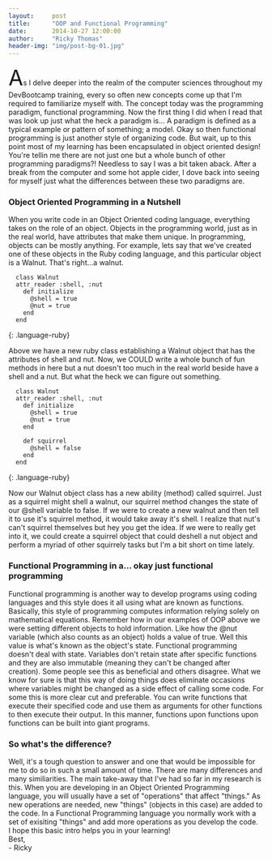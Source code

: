 ```yaml
---
layout:     post
title:      "OOP and Functional Programming"
date:       2014-10-27 12:00:00
author:     "Ricky Thomas"
header-img: "img/post-bg-01.jpg"
---
```


<p><span style="font-size:3em">A</span>s I delve deeper into the realm of the computer sciences throughout my DevBootcamp training, every so often new concepts come up that I'm required to familiarize myself with. The concept today was the programming paradigm, functional programming. Now the first thing I did when I read that was look up just what the heck a paradigm is... A paradigm is defined as a typical example or pattern of something; a model. Okay so then functional programming is just another style of organizing code. But wait, up to this point most of my learning has been encapsulated in object oriented design! You're tellin me there are not just one but a whole bunch of other programming paradigms?! Needless to say I was a bit taken aback. After a break from the computer and some hot apple cider, I dove back into seeing for myself just what the differences between these two paradigms are.</p>
<h3>Object Oriented Programming in a Nutshell</h3>
<p>When you write code in an Object Oriented coding language, everything takes on the role of an object. Objects in the programming world, just as in the real world, have attributes that make them unique. In programming, objects can be mostly anything. For example, lets say that we've created one of these objects in the Ruby coding language, and this particular object is a Walnut. That's right...a walnut.</p>

~~~~~~~~
  class Walnut
  attr_reader :shell, :nut
    def initialize
      @shell = true
      @nut = true
    end
  end
~~~~~~~~
{: .language-ruby}

<p>Above we have a new ruby class establishing a Walnut object that has the attributes of shell and nut. Now, we COULD write a whole bunch of fun methods in here but a nut doesn't too much in the real world beside have a shell and a nut. But what the heck we can figure out something.</p>

~~~~~~~~
  class Walnut
  attr_reader :shell, :nut
    def initialize
      @shell = true
      @nut = true
    end

    def squirrel
      @shell = false
    end
  end
~~~~~~~~
{: .language-ruby}

<p>Now our Walnut object class has a new ability (method) called squirrel. Just as a squirrel might shell a walnut, our squirrel method changes the state of our @shell variable to false. If we were to create a new walnut and then tell it to use it's squirrel method, it would take away it's shell. I realize that nut's can't squirrel themselves but hey you get the idea. If we were to really get into it, we could create a squirrel object that could deshell a nut object and perform a myriad of other squirrely tasks but I'm a bit short on time lately.</p>
<h3>Functional Programming in a... okay just functional programming</h3>
<p>Functional programming is another way to develop programs using coding languages and this style does it all using what are known as functions. Basically, this style of programming computes information relying solely on mathematical equations. Remember how in our examples of OOP above we were setting different objects to hold information. Like how the @nut variable (which also counts as an object) holds a value of true. Well this value is what's known as the object's state. Functional programming doesn't deal with state. Variables don't retain state after specific functions and they are also immutable (meaning they can't be changed after creation). Some people see this as beneficial and others disagree. What we know for sure is that this way of doing things does eliminate occasions where variables might be changed as a side effect of calling some code. For some this is more clear cut and preferable. You can write functions that execute their specified code and use them as arguments for other functions to then execute their output. In this manner, functions upon functions upon functions can be built into giant programs.</p>
<h3>So what's the difference?</h3>
<p>Well, it's a tough question to answer and one that would be impossible for me to do so in such a small amount of time. There are many differences and many similiarities. The main take-away that I've had so far in my research is this. When you are developing in an Object Oriented Programming language, you will usually have a set of "operations" that affect "things." As new operations are needed, new "things" (objects in this case) are added to the code. In a Functional Programming language you normally work with a set of exisiting "things" and add more operations as you develop the code.<br>
  I hope this basic intro helps you in your learning!<br>Best,<br>- Ricky</p>